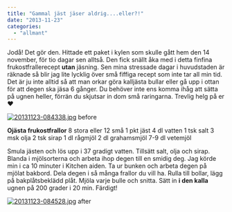 ```yaml
---
title: "Gammal jäst jäser aldrig....eller?!"
date: "2013-11-23"
categories: 
  - "allmant"
---
```


Jodå! Det gör den. Hittade ett paket i kylen som skulle gått hem den 14 november, för tio dagar sen alltså. Den fick snällt åka med i detta finfina frukostfrallerecept **utan** jäsning. Sen mina stressade dagar i huvudstaden är räknade så blir jag lite lycklig över små fiffiga recept som inte tar all min tid. Det är ju inte alltid så att man orkar göra kalljästa bullar eller gå upp i ottan för att degen ska jäsa 6 gånger. Du behöver inte ens komma ihåg att sätta på ugnen heller, förrän du skjutsar in dom små raringarna. Trevlig helg på er❤  
  
[![20131123-084338.jpg](/static/img/20131123-084338.jpg)](http://import.local/wp-content/uploads/2013/11/20131123-084338.jpg) before

**Ojästa frukostfrallor** 8 stora eller 12 små 1 pkt jäst 4 dl vatten 1 tsk salt 3 msk olja 2 tsk sirap 1 dl rågmjöl 2 dl grahamsmjöl 7-9 dl vetemjöl

Smula jästen och lös upp i 37 gradigt vatten. Tillsätt salt, olja och sirap. Blanda i mjölsorterna och arbeta ihop degen till en smidig deg. Jag körde min i ca 10 minuter i Kitchen aiden. Ta ur bunken och arbeta degen på mjölat bakbord. Dela degen i så många frallor du vill ha. Rulla till bollar, lägg på bakplåtsbeklädd plåt. Mjöla varje bulle och snitta. Sätt in **i den kalla** ugnen på 200 grader i 20 min. Färdigt!  
  
[![20131123-084528.jpg](/static/img/20131123-084528.jpg)](http://import.local/wp-content/uploads/2013/11/20131123-084528.jpg) after
